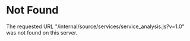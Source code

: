 # Not Found
The requested URL "/internal/source/services/service_analysis.js?v=1.0" was not found on this server.
